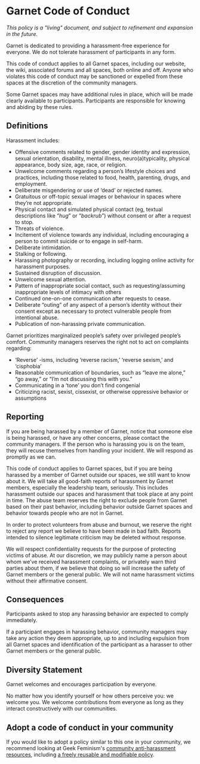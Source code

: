 # Garnet Code of Conduct

_This policy is a "living" document, and subject to refinement and expansion in the future._

Garnet is dedicated to providing a harassment-free experience for everyone. We do not tolerate harassment of participants in any form.

This code of conduct applies to all Garnet spaces, including our website, the wiki, associated forums and all spaces, both online and off. Anyone who violates this code of conduct may be sanctioned or expelled from these spaces at the discretion of the community managers.

Some Garnet spaces may have additional rules in place, which will be made clearly available to participants. Participants are responsible for knowing and abiding by these rules.

## Definitions

Harassment includes:

- Offensive comments related to gender, gender identity and expression, sexual orientation, disability, mental illness, neuro(a)typicality, physical appearance, body size, age, race, or religion.
- Unwelcome comments regarding a person’s lifestyle choices and practices, including those related to food, health, parenting, drugs, and employment.
- Deliberate misgendering or use of ‘dead’ or rejected names.
- Gratuitous or off-topic sexual images or behaviour in spaces where they’re not appropriate.
- Physical contact and simulated physical contact (eg, textual descriptions like “_hug_” or “_backrub_”) without consent or after a request to stop.
- Threats of violence.
- Incitement of violence towards any individual, including encouraging a person to commit suicide or to engage in self-harm.
- Deliberate intimidation.
- Stalking or following.
- Harassing photography or recording, including logging online activity for harassment purposes.
- Sustained disruption of discussion.
- Unwelcome sexual attention.
- Pattern of inappropriate social contact, such as requesting/assuming inappropriate levels of intimacy with others
- Continued one-on-one communication after requests to cease.
- Deliberate “outing” of any aspect of a person’s identity without their consent except as necessary to protect vulnerable people from intentional abuse.
- Publication of non-harassing private communication.

Garnet prioritizes marginalized people’s safety over privileged people’s comfort. Community managers reserves the right not to act on complaints regarding:

- ‘Reverse’ -isms, including ‘reverse racism,’ ‘reverse sexism,’ and ‘cisphobia’
- Reasonable communication of boundaries, such as “leave me alone,” “go away,” or “I’m not discussing this with you.”
- Communicating in a ‘tone’ you don’t find congenial
- Criticizing racist, sexist, cissexist, or otherwise oppressive behavior or assumptions

## Reporting

If you are being harassed by a member of Garnet, notice that someone else is being harassed, or have any other concerns, please contact the community managers. If the person who is harassing you is on the team, they will recuse themselves from handling your incident. We will respond as promptly as we can.

This code of conduct applies to Garnet spaces, but if you are being harassed by a member of Garnet outside our spaces, we still want to know about it. We will take all good-faith reports of harassment by Garnet members, especially the leadership team, seriously. This includes harassment outside our spaces and harassment that took place at any point in time. The abuse team reserves the right to exclude people from Garnet based on their past behavior, including behavior outside Garnet spaces and behavior towards people who are not in Garnet.

In order to protect volunteers from abuse and burnout, we reserve the right to reject any report we believe to have been made in bad faith. Reports intended to silence legitimate criticism may be deleted without response.

We will respect confidentiality requests for the purpose of protecting victims of abuse. At our discretion, we may publicly name a person about whom we’ve received harassment complaints, or privately warn third parties about them, if we believe that doing so will increase the safety of Garnet members or the general public. We will not name harassment victims without their affirmative consent.

## Consequences

Participants asked to stop any harassing behavior are expected to comply immediately.

If a participant engages in harassing behavior, community managers may take any action they deem appropriate, up to and including expulsion from all Garnet spaces and identification of the participant as a harasser to other Garnet members or the general public.

## Diversity Statement

Garnet welcomes and encourages participation by everyone.

No matter how you identify yourself or how others perceive you: we welcome you. We welcome contributions from everyone as long as they interact constructively with our communities.

## Adopt a code of conduct in your community

If you would like to adopt a policy similar to this one in your community, we recommend looking at Geek Feminism's [community anti-harassment resources](http://geekfeminism.wikia.com/wiki/Community_anti-harassment), including [a freely reusable and modifiable policy](http://geekfeminism.wikia.com/wiki/Community_anti-harassment/Policy).
